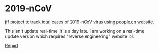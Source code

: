 # 2019-nCoV

jff project to track total cases of 2019-nCoV virus using [people.cn](http://health.people.com.cn/GB/26466/431463/431576/index.html) website.

This isn't update real-time. It is a day late. I am working on a real-time update version which requires "reverse engineering" website lol.

[Report](https://docs.google.com/spreadsheets/d/1Oy1698DsQMpfFc1v8mmHq_1QKkcUtrB9ZS5fiDHAl_M/edit?usp=sharing)

